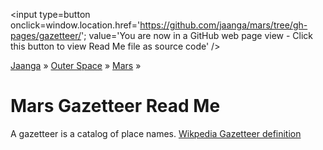 <span style=display:none; >[You are now in a GitHub source code view - click this link to view Read Me file as a web page]( http://jaanga.github.io/mars/gazetteer/ "View file as a web page." ) </span>
<input type=button onclick=window.location.href='https://github.com/jaanga/mars/tree/gh-pages/gazetteer/'; value='You are now in a GitHub web page view - Click this button to view Read Me file as source code' />

[Jaanga]( http://jaanga.github.io/ ) &raquo; [Outer Space]( http://jaanga.github.io/outer-space/ ) &raquo; [Mars]( http://jaanga.github.io/mars/ ) &raquo;

Mars Gazetteer Read Me
===


A gazetteer is a catalog of place names. 
[Wikpedia Gazetteer definition]( http://en.wikipedia.org/wiki/Gazetteer )
